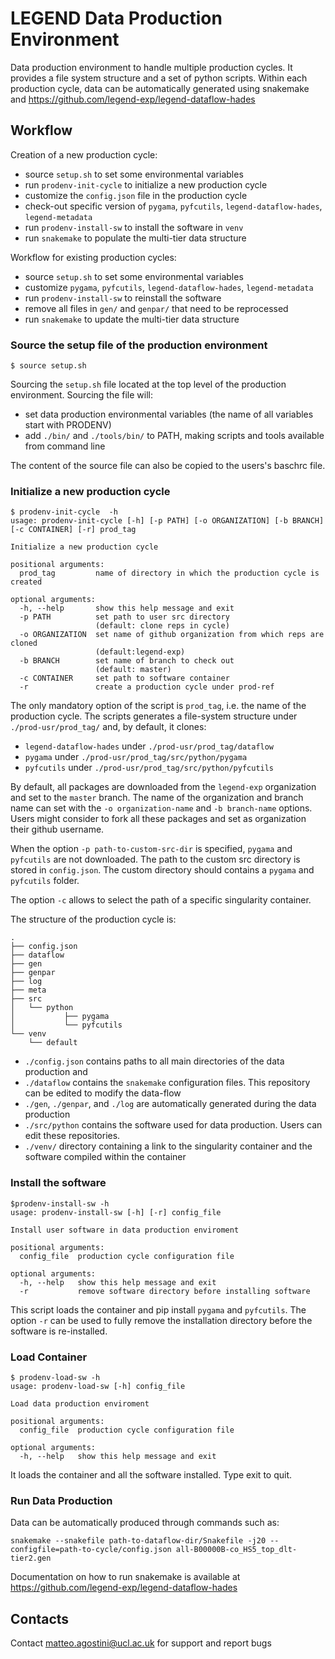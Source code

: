 # LEGEND Data Production Environment

Data production environment to handle multiple production cycles. It provides a file system structure and a set of python scripts. Within each production cycle, data can be automatically generated using snakemake and https://github.com/legend-exp/legend-dataflow-hades

## Workflow
Creation of a new production cycle:
* source `setup.sh` to set some environmental variables
* run `prodenv-init-cycle` to initialize a new production cycle
* customize the `config.json` file in the production cycle
* check-out specific version of `pygama`, `pyfcutils`, `legend-dataflow-hades`, `legend-metadata`
* run `prodenv-install-sw` to install the software in `venv`
* run `snakemake` to populate the multi-tier data structure

Workflow for existing production cycles:
* source `setup.sh` to set some environmental variables
* customize `pygama`, `pyfcutils`, `legend-dataflow-hades`, `legend-metadata`
* run `prodenv-install-sw` to reinstall the software 
* remove all files in `gen/` and `genpar/` that need to be reprocessed
* run `snakemake` to update the multi-tier data structure

### Source the setup file of the production  environment
```
$ source setup.sh
```

Sourcing the `setup.sh` file located at the top level of the production environment. Sourcing the file will:
* set data production environmental variables (the name of all variables start with PRODENV)
* add `./bin/` and `./tools/bin/` to PATH, making scripts and tools available from command line

The content of the source file can also be copied to the users's baschrc file. 

### Initialize a new production cycle
```
$ prodenv-init-cycle  -h
usage: prodenv-init-cycle [-h] [-p PATH] [-o ORGANIZATION] [-b BRANCH] [-c CONTAINER] [-r] prod_tag

Initialize a new production cycle

positional arguments:
  prod_tag         name of directory in which the production cycle is created

optional arguments:
  -h, --help       show this help message and exit
  -p PATH          set path to user src directory 
                   (default: clone reps in cycle)
  -o ORGANIZATION  set name of github organization from which reps are cloned 
                   (default:legend-exp)
  -b BRANCH        set name of branch to check out 
                   (default: master)
  -c CONTAINER     set path to software container
  -r               create a production cycle under prod-ref
```

The only mandatory option of the script is `prod_tag`, i.e. the name of the production cycle. The scripts 
generates a file-system structure under `./prod-usr/prod_tag/` and, by default, it clones:
* `legend-dataflow-hades` under `./prod-usr/prod_tag/dataflow`
* `pygama` under `./prod-usr/prod_tag/src/python/pygama`
* `pyfcutils` under `./prod-usr/prod_tag/src/python/pyfcutils`

By default, all packages are downloaded from the `legend-exp` organization and set to the `master` branch. The name of the organization and branch name can set with the `-o organization-name` and `-b branch-name` options. Users might consider to fork all these packages and set as organization their github username.

When the option `-p path-to-custom-src-dir` is specified, `pygama` and `pyfcutils` are not downloaded. The path to the custom src directory is stored in `config.json`. The custom directory should contains a `pygama` and `pyfcutils` folder.

The option `-c` allows to select the path of a specific singularity container. 

The structure of the production cycle is:
```
.
├── config.json
├── dataflow
├── gen
├── genpar
├── log
├── meta
├── src
│   └── python
│           ├── pygama
│           └── pyfcutils
└── venv
    └── default
```

*  `./config.json` contains paths to all main directories of the data production and 
* `./dataflow` contains the `snakemake` configuration files. This repository can be edited to modify the data-flow 
* `./gen`, `./genpar`, and `./log` are automatically generated during the data production
* `./src/python` contains the software used for data production. Users can edit these repositories. 
* `./venv/` directory containing a link to the singularity container and the software compiled within the container

### Install the software
```
$prodenv-install-sw -h
usage: prodenv-install-sw [-h] [-r] config_file

Install user software in data production enviroment

positional arguments:
  config_file  production cycle configuration file

optional arguments:
  -h, --help   show this help message and exit
  -r           remove software directory before installing software

```

This script loads the container and pip install `pygama` and `pyfcutils`. The option `-r` can be used to fully remove the installation directory before the software is re-installed. 

### Load Container
```
$ prodenv-load-sw -h
usage: prodenv-load-sw [-h] config_file

Load data production enviroment

positional arguments:
  config_file  production cycle configuration file

optional arguments:
  -h, --help   show this help message and exit 
```
It loads the container and all the software installed. Type exit to quit.

### Run Data Production
Data can be automatically produced through commands such as:
```
snakemake --snakefile path-to-dataflow-dir/Snakefile -j20 --configfile=path-to-cycle/config.json all-B00000B-co_HS5_top_dlt-tier2.gen
```

Documentation on how to run snakemake is available at https://github.com/legend-exp/legend-dataflow-hades 


## Contacts
Contact <matteo.agostini@ucl.ac.uk> for support and report bugs
